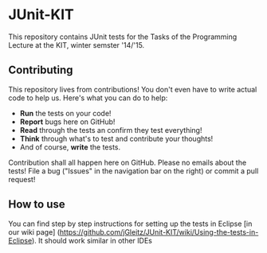 # JUnit-KIT
This repository contains JUnit tests for the Tasks of the Programming Lecture at the KIT, winter semster '14/'15.
## Contributing
This repository lives from contributions! You don't even have to write actual code to help us. Here's what you can do to help:
* **Run** the tests on your code!
* **Report** bugs here on GitHub!
* **Read** through the tests an confirm they test everything!
* **Think** through what's to test and contribute your thoughts!
* And of course, **write** the tests.

Contribution shall all happen here on GitHub. Please no emails about the tests! File a bug ("Issues" in the navigation bar on the right) or commit a pull request!
## How to use
You can find step by step instructions for setting up the tests in Eclipse [in our wiki page] (https://github.com/jGleitz/JUnit-KIT/wiki/Using-the-tests-in-Eclipse). It should work similar in other IDEs
